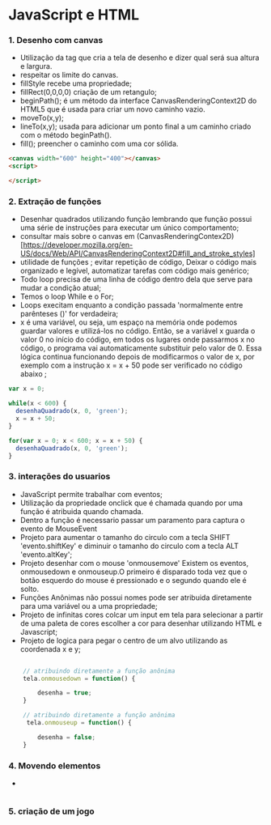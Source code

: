 # JavaScript e HTML  


<h3>1. Desenho com canvas </h3>

* Utilização da tag  <canvas> que cria a tela de desenho e dizer qual será sua altura e largura. 
* respeitar os limite do canvas. 
* fillStyle recebe uma propriedade; 
* fillRect(0,0,0,0) criação de um retangulo;
* beginPath();  é um método da interface CanvasRenderingContext2D do HTML5 que é usada para criar um novo caminho vazio.
* moveTo(x,y);
* lineTo(x,y); usada para adicionar um ponto final a um caminho criado com o método beginPath().
* fill();  preencher o caminho com uma cor sólida.

``` html
<canvas width="600" height="400"></canvas>
<script>

</script>

```

<h3>2. Extração de funções  </h3>

* Desenhar quadrados utilizando função lembrando que função possui uma série de instruções para executar um único comportamento;
* consultar mais sobre o canvas em  (CanvasRenderingContex2D)[https://developer.mozilla.org/en-US/docs/Web/API/CanvasRenderingContext2D#fill_and_stroke_styles] 
* utilidade de funções ; evitar repetição de código, Deixar o código mais organizado e legível, automatizar tarefas com código mais genérico;
* Todo loop precisa de uma linha de código dentro dela que serve para mudar a condição atual;
* Temos o loop While e o For;
*  Loops execitam enquanto a condição passada 'normalmente entre parênteses ()' for verdadeira;
* x é uma variável, ou seja, um espaço na memória onde podemos guardar valores e utilizá-los no código. Então, se a variável x guarda o valor 0 no início do código, em todos os lugares onde passarmos x no código, o programa vai automaticamente substituir pelo valor de 0. Essa lógica continua funcionando depois de modificarmos o valor de x, por exemplo com a instrução x = x + 50 pode ser verificado no código abaixo ;

```javascript
var x = 0;

while(x < 600) {
  desenhaQuadrado(x, 0, 'green');
  x = x + 50;
}

for(var x = 0; x < 600; x = x + 50) {
  desenhaQuadrado(x, 0, 'green');
}

```

<h3>3. interações do usuarios</h3>

* JavaScript permite trabalhar com eventos;
* Utilização da propriedade onclick que é chamada quando por uma função é atribuida quando chamada.
* Dentro a função é necessario passar um paramento para captura o evento de MouseEvent
* Projeto para aumentar o tamanho do circulo com a tecla SHIFT 'evento.shiftKey' e diminuir o tamanho do circulo com a tecla ALT 'evento.altKey';
* Projeto desenhar com o mouse 'onmousemove'  Existem os eventos, onmousedown e onmouseup.O primeiro é disparado toda vez que o botão esquerdo do mouse é pressionado e o segundo quando ele é solto.
* Funções Anônimas não possui nomes pode ser atribuida diretamente para uma variável ou a uma propriedade;
* Projeto de infinitas cores colcar  um input em tela para selecionar a partir de uma paleta de cores  escolher a cor para desenhar utilizando HTML e Javascript;
* Projeto de logica para pegar o centro de um alvo utilizando as coordenada x e y; 



```javascript

    // atribuindo diretamente a função anônima
    tela.onmousedown = function() {

        desenha = true;
    }

    // atribuindo diretamente a função anônima
     tela.onmouseup = function() {

        desenha = false;
    }

```

<h3>4. Movendo elementos</h3>

* 

```javascript


```
<h3>5. criação de um jogo </h3>


